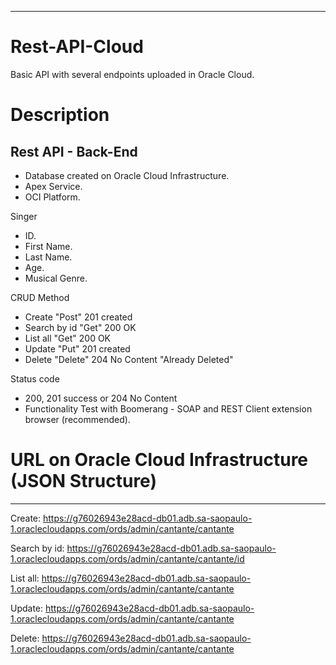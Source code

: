 ------------------------------------------------------------
# Rest-API-Cloud
Basic API with several endpoints uploaded in Oracle Cloud.

# Description

Rest API - Back-End 
------------------------------------------------------------
- Database created on Oracle Cloud Infrastructure.
- Apex Service.
- OCI Platform.

Singer

- ID.
- First Name.
- Last Name.
- Age.
- Musical Genre.

CRUD Method

- Create         "Post"      201 created
- Search by id   "Get"       200 OK
- List all       "Get"       200 OK
- Update         "Put"       201 created
- Delete         "Delete"    204 No Content "Already Deleted"

Status code

- 200, 201 success or 204 No Content
- Functionality Test with Boomerang - SOAP and REST Client extension browser (recommended).

# URL on Oracle Cloud Infrastructure (JSON Structure)
------------------------------------------------------------
Create:  https://g76026943e28acd-db01.adb.sa-saopaulo-1.oraclecloudapps.com/ords/admin/cantante/cantante

Search by id:  https://g76026943e28acd-db01.adb.sa-saopaulo-1.oraclecloudapps.com/ords/admin/cantante/cantante/id

List all:  https://g76026943e28acd-db01.adb.sa-saopaulo-1.oraclecloudapps.com/ords/admin/cantante/cantante

Update:  https://g76026943e28acd-db01.adb.sa-saopaulo-1.oraclecloudapps.com/ords/admin/cantante/cantante  

Delete:  https://g76026943e28acd-db01.adb.sa-saopaulo-1.oraclecloudapps.com/ords/admin/cantante/cantante

